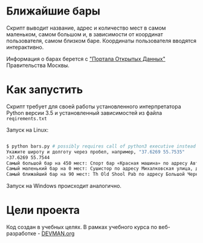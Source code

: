 # Ближайшие бары

Скрипт выводит название, адрес и количество мест в самом маленьком, самом большом и, в зависимости от координат пользователя, самом близком баре. Координаты пользователя вводятся интерактивно.

Информация о барах берется с ["Портала Открытых Данных"](https://data.mos.ru/opendata/7710881420-bary) Правительства Москвы.

# Как запустить

Скрипт требует для своей работы установленного интерпретатора Python версии 3.5 и установленный зависимостей из файла `reqirements.txt`

Запуск на Linux:

```bash

$ python bars.py # possibly requires call of python3 executive instead of just python
Укажите широту и долготу через пробел, например, "37.6269 55.7535"
>37.6269 55.7544        
Самый большой бар на 450 мест: Спорт бар «Красная машина» по адресу Автозаводская улица, дом 23, строение 1
Самый маленький бар на 0 мест: Сушистор по адресу Михалковская улица, дом 8
Самый ближайший бар на 90 мест: Th Old Shool Pab по адресу Большой Черкасский переулок, дом 15-17, строение 1
```

Запуск на Windows происходит аналогично.

# Цели проекта

Код создан в учебных целях. В рамках учебного курса по веб-разработке - [DEVMAN.org](https://devman.org)

